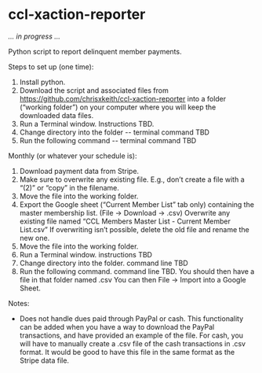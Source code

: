 # ccl-xaction-reporter
_... in progress ..._

Python script to report delinquent member payments.

Steps to set up (one time):
1. Install python.
2. Download the script and associated files from https://github.com/chrisxkeith/ccl-xaction-reporter into a folder (“working folder”) on your computer where you will keep the downloaded data files.
3. Run a Terminal window. Instructions TBD.
4. Change directory into the folder -- terminal command TBD
5. Run the following command -- terminal command TBD

Monthly (or whatever your schedule is):
1. Download payment data from Stripe.
2. Make sure to overwrite any existing file. E.g., don’t create a file with a “(2)” or “copy” in the filename.
3. Move the file into the working folder.
4. Export the Google sheet (“Current Member List” tab only) containing the master membership list. (File -> Download -> .csv)
Overwrite any existing file named “CCL Members Master List - Current Member List.csv”
If overwriting isn’t possible, delete the old file and rename the new one.
5. Move the file into the working folder.
6. Run a Terminal window. instructions TBD
7. Change directory into the folder. command line TBD
8. Run the following command. command line TBD.
You should then have a file in that folder named <TBD>.csv
You can then File -> Import into a Google Sheet.

Notes:
- Does not handle dues paid through PayPal or cash. This functionality can be added when you have a way to download the PayPal transactions, and have provided an example of the file. For cash, you will have to manually create a .csv file of the cash transactions in .csv  format. It would be good to have this file in the same format as the Stripe data file.
